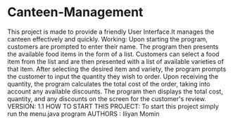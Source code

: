 # Canteen-Management
This project is made to provide a friendly User Interface.It manages the canteen effectively and quickly.
Working:
Upon starting the program, customers are prompted to enter their name. The program then presents the available food items in the form of a list. Customers can select a food item from the list and are then presented with a list of available varieties of that item. After selecting the desired item and variety, the program prompts the customer to input the quantity they wish to order. Upon receiving the quantity, the program calculates the total cost of the order, taking into account any available discounts. The program then displays the total cost, quantity, and any discounts on the screen for the customer's review.
VERSION: 1.1
HOW TO START THIS PROJECT:
To start this project simply run the menu.java program
AUTHORS : Iliyan Momin
